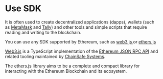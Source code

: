 # Use  SDK

It is often used to create decentralized applications (dapps), wallets (such as [MetaMask](https://metamask.io/) and [Tally](https://tallyho.org/)) and other tools and simple scripts that require reading and writing to the blockchain.

You can use any SDK supported by Ethereum, such as [web3.js](../browser-extension/)[ ](https://github.com/web3/web3.js)or [ethers.js](https://github.com/ethers-io/ethers.js)

[Web3.js](https://github.com/web3/web3.js) is a TypeScript implementation of the [Ethereum JSON RPC API](https://eth.wiki/json-rpc/API) and related tooling maintained by [ChainSafe Systems](https://chainsafe.io).

The [ethers.js](https://github.com/ethers-io/ethers.js) library aims to be a complete and compact library for interacting with the Ethereum Blockchain and its ecosystem.



